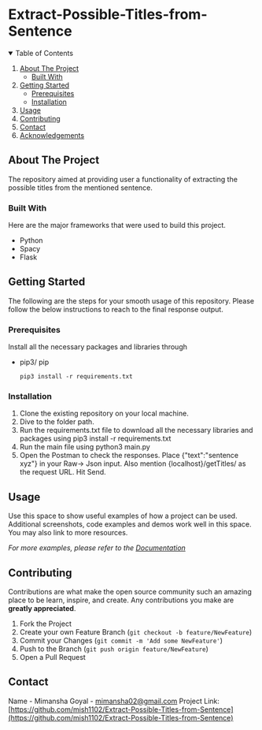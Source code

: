 # Extract-Possible-Titles-from-Sentence

<!-- TABLE OF CONTENTS -->
<details open="open">
  <summary>Table of Contents</summary>
  <ol>
    <li>
      <a href="#about-the-project">About The Project</a>
      <ul>
        <li><a href="#built-with">Built With</a></li>
      </ul>
    </li>
    <li>
      <a href="#getting-started">Getting Started</a>
      <ul>
        <li><a href="#prerequisites">Prerequisites</a></li>
        <li><a href="#installation">Installation</a></li>
      </ul>
    </li>
    <li><a href="#usage">Usage</a></li>
    <li><a href="#contributing">Contributing</a></li>
    <li><a href="#contact">Contact</a></li>
    <li><a href="#acknowledgements">Acknowledgements</a></li>
  </ol>
</details>



<!-- ABOUT THE PROJECT -->
## About The Project

  The repository aimed at providing user a functionality of extracting the possible titles from the mentioned sentence. 

### Built With

Here are the major frameworks that were used to build this project. 
* Python
* Spacy
* Flask


<!-- GETTING STARTED -->
## Getting Started

The following are the steps for your smooth usage of this repository. Please follow the below instructions to reach to the final response output. 

### Prerequisites

Install all the necessary packages and libraries through
* pip3/ pip
  ```
  pip3 install -r requirements.txt 
  ```

### Installation

1. Clone the existing repository on your local machine. 
2. Dive to the folder path.
3. Run the requirements.txt file to download all the necessary libraries and packages using pip3 install -r requirements.txt
4. Run the main file using python3 main.py
5. Open the Postman to check the responses. Place {"text":"sentence xyz"} in your Raw-> Json input. Also mention {localhost}/getTitles/ as the request URL. Hit Send. 

<!-- USAGE EXAMPLES -->
## Usage

Use this space to show useful examples of how a project can be used. Additional screenshots, code examples and demos work well in this space. You may also link to more resources.

_For more examples, please refer to the [Documentation](https://example.com)_

<!-- CONTRIBUTING -->
## Contributing

Contributions are what make the open source community such an amazing place to be learn, inspire, and create. Any contributions you make are **greatly appreciated**.

1. Fork the Project
2. Create your own Feature Branch (`git checkout -b feature/NewFeature`)
3. Commit your Changes (`git commit -m 'Add some NewFeature'`)
4. Push to the Branch (`git push origin feature/NewFeature`)
5. Open a Pull Request


<!-- CONTACT -->
## Contact

Name - Mimansha Goyal - mimansha02@gmail.com
Project Link: [https://github.com/mish1102/Extract-Possible-Titles-from-Sentence](https://github.com/mish1102/Extract-Possible-Titles-from-Sentence)
